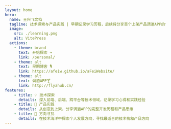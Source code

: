 ```yaml
---
layout: home
hero:
  name: 王兴飞文档
  tagline: 技术探索与产品实践 | 早期记录学习历程，后续将分享首个上架产品调酒APP的创作历程
  image:
    src: ./learning.png
    alt: VitePress
  actions:
    - theme: brand
      text: 开始探索 →
      link: /personal/
    - theme: alt
      text: 早期博客 🎙️
      link: https://afeiw.github.io/aFeiWebsite/
    - theme: alt
      text: 调酒APP🍸
      link: http://flyahub.cn/
features:
    - title: 💡 技术探索
      details: 深入前端、后端、跨平台等技术领域，记录学习心得和实践经验
    - title: 🚀 产品实践
      details: 从创意到上架，分享调酒APP的完整开发历程和产品思维
    - title: 🎯 方向寻找
      details: 在技术海洋中探索个人发展方向，寻找最适合的技术栈和产品方向
---
```

 
 



